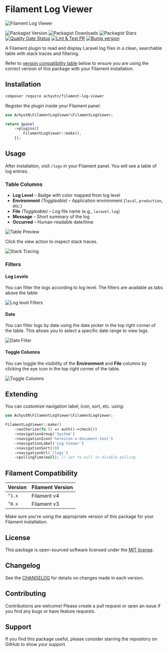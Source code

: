 # Filament Log Viewer

![Filament Log Viewer](https://banners.beyondco.de/Filament%20Log%20Viewer.png?theme=light&packageManager=composer+require&packageName=achyutn%2Ffilament-log-viewer&pattern=hideout&style=style_2&description=A+Filament+package+to+view+and+manage+Laravel+logs.&md=1&showWatermark=0&fontSize=175px&images=document-report)

![Packagist Version](https://img.shields.io/packagist/v/achyutn/filament-log-viewer?label=Latest%20Version)
![Packagist Downloads](https://img.shields.io/packagist/dt/achyutn/filament-log-viewer?label=Packagist%20Downloads)
![Packagist Stars](https://img.shields.io/packagist/stars/achyutn/filament-log-viewer?label=Stars)
[![Quality Gate Status](https://sonarcloud.io/api/project_badges/measure?project=achyutkneupane_filament-log-viewer&metric=alert_status)](https://sonarcloud.io/summary/new_code?id=achyutkneupane_filament-log-viewer)
[![Lint & Test PR](https://github.com/achyutkneupane/filament-log-viewer/actions/workflows/prlint.yml/badge.svg)](https://github.com/achyutkneupane/filament-log-viewer/actions/workflows/prlint.yml)
[![Bump version](https://github.com/achyutkneupane/filament-log-viewer/actions/workflows/tagrelease.yml/badge.svg)](https://github.com/achyutkneupane/filament-log-viewer/actions/workflows/tagrelease.yml)

A Filament plugin to read and display Laravel log files in a clean, searchable table with stack traces and filtering.

Refer to [version compatibility table](#filament-compatibility) below to ensure you are using the correct version of this package with your Filament installation.

## Installation

```bash
composer require achyutn/filament-log-viewer
```

Register the plugin inside your Filament panel:

```php
use AchyutN\FilamentLogViewer\FilamentLogViewer;

return $panel
    ->plugins([
        FilamentLogViewer::make(),
    ]);
```

## Usage

After installation, visit `/logs` in your Filament panel. You will see a table of log entries.

### Table Columns

- **Log Level** – Badge with color mapped from log level
- **Environment** *(Toggleable)* – Application environment (`local`, `production`, etc.)
- **File** *(Toggleable)* – Log file name (e.g., `laravel.log`)
- **Message** – Short summary of the log
- **Occurred** – Human-readable date/time

![Table Preview](https://hamrocdn.com/75qlRGETrri6)

Click the view action to inspect stack traces.

![Stack Tracing](https://hamrocdn.com/wPKsaqoXH5H4)

### Filters

#### Log Levels

You can filter the logs according to log level. The filters are available as tabs above the table:

![Log level Filters](https://hamrocdn.com/wpzpwsrvZaxp)

#### Date

You can filter logs by date using the date picker in the top right corner of the table. This allows you to select a specific date range to view logs.

![Date Filter](https://hamrocdn.com/am_RAj2VQHiG)

#### Toggle Columns

You can toggle the visibility of the **Environment** and **File** columns by clicking the eye icon in the top right corner of the table.

![Toggle Columns](https://hamrocdn.com/q4eZM97btUf2)

## Extending

You can customize navigation label, icon, sort, etc. using:

```php
use AchyutN\FilamentLogViewer\FilamentLogViewer;

FilamentLogViewer::make()
    ->authorize(fn () => auth()->check())
    ->navigationGroup('System')
    ->navigationIcon('heroicon-o-document-text')
    ->navigationLabel('Log Viewer')
    ->navigationSort(10)
    ->navigationUrl('/logs')
    ->pollingTime(null); // Set to null to disable polling
```

## Filament Compatibility

| Version | Filament Version |
|---------|------------------|
| `^1.x`  | Filament v4      |
| `^0.x`  | Filament v3      |

Make sure you're using the appropriate version of this package for your Filament installation.

## License

This package is open-sourced software licensed under the [MIT license](LICENSE.md).

## Changelog

See the [CHANGELOG](CHANGELOG.md) for details on changes made in each version.

## Contributing

Contributions are welcome! Please create a pull request or open an issue if you find any bugs or have feature requests.

## Support

If you find this package useful, please consider starring the repository on GitHub to show your support.
